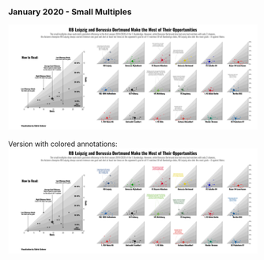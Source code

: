 ### January 2020 - Small Multiples
![./plots/2020_01/SWD_2020_01_SmallMultiples_grey.png](https://raw.githubusercontent.com/Z3tt/SWDchallenge/master/plots/2020_01/SWD_2020_01_SmallMultiples_grey.png)<br><br>
Version with colored annotations:<br>
![./plots/2020_01/SWD_2020_01_SmallMultiples_color.png](https://raw.githubusercontent.com/Z3tt/SWDchallenge/master/plots/2020_01/SWD_2020_01_SmallMultiples_color.png)<br><br>
